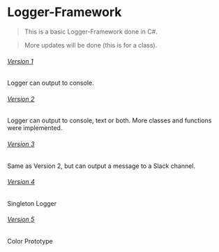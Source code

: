 # Logger-Framework

> This is a basic Logger-Framework done in C#.

> More updates will be done (this is for a class).

###### [Version 1](https://github.com/aya-nashawati/Logger-Framework/tree/master/LF_Version1)
Logger can output to console.

###### [Version 2](https://github.com/aya-nashawati/Logger-Framework/tree/master/LF_Version2)
Logger can output to console, text or both.
More classes and functions were implemented.

###### [Version 3](https://github.com/aya-nashawati/Logger-Framework/tree/master/LF_Version3)
Same as Version 2, but can output a message to a Slack channel.

###### [Version 4](https://github.com/aya-nashawati/Logger-Framework/tree/master/LF_Version4)
Singleton Logger

###### [Version 5](https://github.com/aya-nashawati/Logger-Framework/tree/master/LF_Version5)
Color Prototype
